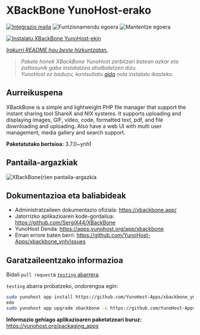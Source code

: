 <!--
Ohart ongi: README hau automatikoki sortu da <https://github.com/YunoHost/apps/tree/master/tools/readme_generator>ri esker
EZ editatu eskuz.
-->

# XBackBone YunoHost-erako

[![Integrazio maila](https://apps.yunohost.org/badge/integration/xbackbone)](https://ci-apps.yunohost.org/ci/apps/xbackbone/)
![Funtzionamendu egoera](https://apps.yunohost.org/badge/state/xbackbone)
![Mantentze egoera](https://apps.yunohost.org/badge/maintained/xbackbone)

[![Instalatu XBackBone YunoHost-ekin](https://install-app.yunohost.org/install-with-yunohost.svg)](https://install-app.yunohost.org/?app=xbackbone)

*[Irakurri README hau beste hizkuntzatan.](./ALL_README.md)*

> *Pakete honek XBackBone YunoHost zerbitzari batean azkar eta zailtasunik gabe instalatzea ahalbidetzen dizu.*  
> *YunoHost ez baduzu, kontsultatu [gida](https://yunohost.org/install) nola instalatu ikasteko.*

## Aurreikuspena

XBackBone is a simple and lightweight PHP file manager that support the instant sharing tool ShareX and NIX systems. It supports uploading and displaying images, GIF, video, code, formatted text, pdf, and file downloading and uploading. Also have a web UI with multi user management, media gallery and search support.


**Paketatutako bertsioa:** 3.7.0~ynh1

## Pantaila-argazkiak

![XBackBone(r)en pantaila-argazkia](./doc/screenshots/screenshot.png)

## Dokumentazioa eta baliabideak

- Administratzaileen dokumentazio ofiziala: <https://xbackbone.app/>
- Jatorrizko aplikazioaren kode-gordailua: <https://github.com/SergiX44/XBackBone>
- YunoHost Denda: <https://apps.yunohost.org/app/xbackbone>
- Eman errore baten berri: <https://github.com/YunoHost-Apps/xbackbone_ynh/issues>

## Garatzaileentzako informazioa

Bidali `pull request`a [`testing` abarrera](https://github.com/YunoHost-Apps/xbackbone_ynh/tree/testing).

`testing` abarra probatzeko, ondorengoa egin:

```bash
sudo yunohost app install https://github.com/YunoHost-Apps/xbackbone_ynh/tree/testing --debug
edo
sudo yunohost app upgrade xbackbone -u https://github.com/YunoHost-Apps/xbackbone_ynh/tree/testing --debug
```

**Informazio gehiago aplikazioaren paketatzeari buruz:** <https://yunohost.org/packaging_apps>
